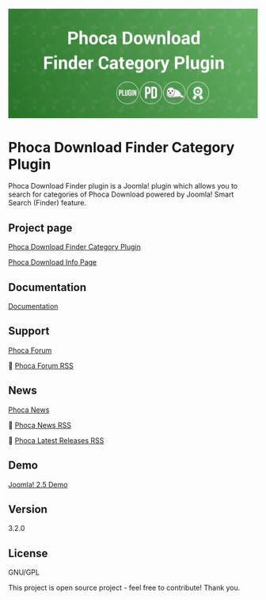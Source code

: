 



![Phoca Download Finder Category Plugin](https://github.com/PhocaCz/PhocaDownloadFinderCategoryPlugin/blob/master/phocadownloadcategory.png)

# Phoca Download Finder Category Plugin



Phoca Download Finder plugin is a Joomla! plugin which allows you to search for categories of Phoca Download powered by Joomla! Smart Search (Finder) feature.



## Project page

[Phoca Download Finder Category Plugin](https://www.phoca.cz/phoca-download-finder-plugin)

[Phoca Download Info Page](https://www.phoca.cz/project/phocadownload-joomla-download)



## Documentation

[Documentation](https://www.phoca.cz/documentation/category/73-phoca-download-finder-plugin)





## Support

[Phoca Forum](https://www.phoca.cz/forum)

:bell: [Phoca Forum RSS](https://www.phoca.cz/forum/app.php/feed)



## News

[Phoca News](https://www.phoca.cz/news)

:bell: [Phoca News RSS](https://www.phoca.cz/news?format=feed&type=rss)

:bell: [Phoca Latest Releases RSS](https://www.phoca.cz/download/feed/111?format=feed&type=rss)



## Demo

[Joomla! 2.5 Demo](https://www.phoca.cz/joomlademo/)



## Version

3.2.0



## License

GNU/GPL



This project is open source project - feel free to contribute! Thank you.
